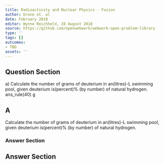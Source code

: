 ```yaml
---
title: Radioactivity and Nuclear Physics - Fusion
author: Urone et. al
date: February 2018
editor: Wynne Reichheld, 28 August 2018
source: https://github.com/openwebwork/webwork-open-problem-library
type: ''
tags: []
outcomes:
- TBD
assets: ''
---
```


## Question Section 

a) Calculate the number of grams of deuterium in an(litres)-L swimming pool, given deuterium is(percent)% (by number) of natural hydrogen.
ans_rule(40) g

## A
Calculate the number of grams of deuterium in an(litres)-L swimming pool, given deuterium is(percent)% (by number) of natural hydrogen.
### Answer Section


## Answer Section

